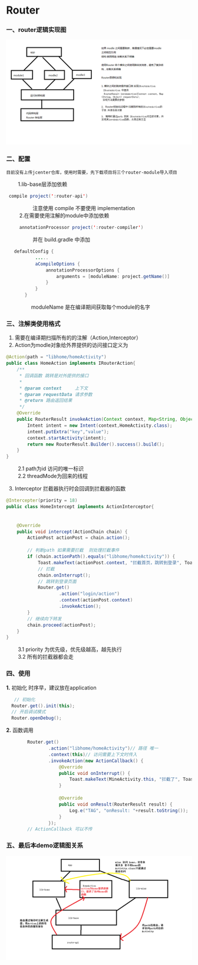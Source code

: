 # Router

### **一、router逻辑实现图**

![  ](https://github.com/TF27674569/RouterProject/blob/master/router.bmp)  

### **二、配置**
  
    目前没有上传jcenter仓库，使用时需要，先下载项目将三个router-module导入项目
  
&nbsp;　　1.lib-base层添加依赖
   ```java
    compile project(':router-api')
```
&nbsp;　　   &nbsp;　　   注意使用 compile 不要使用  implementation     
&nbsp;　　 2.在需要使用注解的module中添加依赖
```java
     annotationProcessor project(':router-compiler')
```
&nbsp;　　   &nbsp;　　 并在 build.gradle  中添加
```java
   defaultConfig {
           .....
           aCompileOptions {
               annotationProcessorOptions {
                   arguments = [moduleName: project.getName()]
               }
           }
       }

```
&nbsp;　　   &nbsp;　　moduleName 是在编译期间获取每个module的名字
  
### **三、注解类使用格式**

1. 需要在编译期扫描所有的的注解（Action,Interceptor）
2. Action为modle对象给外界提供的访问接口定义为
```java
@Action(path = "libhome/homeActivity")
public class HomeAction implements IRouterAction{
    /**
     * 回调函数 跳转是对外提供的接口
     *
     * @param context     上下文
     * @param requestData 请求参数
     * @return 路由返回结果
     */
    @Override
    public RouterResult invokeAction(Context context, Map<String, Object> requestData) {
        Intent intent = new Intent(context,HomeActivity.class);
        intent.putExtra("key","value");
        context.startActivity(intent);
        return new RouterResult.Builder().success().build();
    }
}
```
&nbsp;　　2.1 path为id 访问的唯一标识   
&nbsp;　　2.2 threadMode为回来的线程

3. Interceptor 拦截器执行时会回调到拦截器的函数
```java
@Intercepter(priority = 18)
public class HomeIntercept implements ActionInterceptor{


    @Override
    public void intercept(ActionChain chain) {
        ActionPost actionPost = chain.action();

        // 判断path 如果需要拦截  则处理拦截事件
        if (chain.actionPath().equals("libhome/homeActivity")) {
            Toast.makeText(actionPost.context, "拦截首页，跳转到登录", Toast.LENGTH_LONG).show();
            // 拦截
            chain.onInterrupt();
            // 跳转到登录页面
            Router.get()
                    .action("login/action")
                    .context(actionPost.context)
                    .invokeAction();
        }
        // 继续向下转发
        chain.proceed(actionPost);
    }
}
```
&nbsp;　　3.1 priority 为优先级，优先级越高，越先执行  
&nbsp;　　3.2 所有的拦截器都会走


### **四、使用**
**1.** 初始化 时序早，建议放在application
```java
   // 初始化
  Router.get().init(this);
  // 开启调试模式 
  Router.openDebug();
```
**2.** 函数调用
```java
        Router.get()
                .action("libhome/homeActivity")// 路径 唯一
                .context(this)// 访问需要上下文时传入
                .invokeAction(new ActionCallback() {
                    @Override
                    public void onInterrupt() {
                        Toast.makeText(MineActivity.this, "拦截了", Toast.LENGTH_SHORT).show();
                    }

                    @Override
                    public void onResult(RouterResult result) {
                        Log.e("TAG", "onResult: "+result.toString());
                    }
                });
        // ActionCallback 可以不传
```

### **五、最后本demo逻辑图关系**

![  ](https://github.com/TF27674569/RouterProject/blob/master/project.bmp)  






